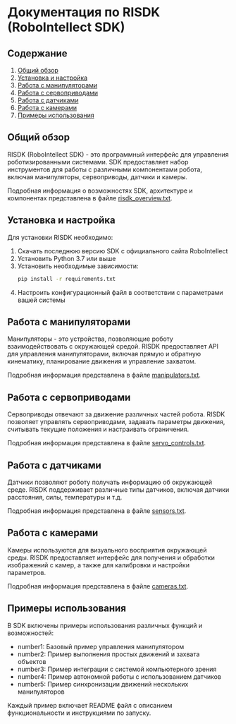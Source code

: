 # Документация по RISDK (RoboIntellect SDK)

## Содержание
1. [Общий обзор](#общий-обзор)
2. [Установка и настройка](#установка-и-настройка)
3. [Работа с манипуляторами](#работа-с-манипуляторами)
4. [Работа с сервоприводами](#работа-с-сервоприводами)
5. [Работа с датчиками](#работа-с-датчиками)
6. [Работа с камерами](#работа-с-камерами)
7. [Примеры использования](#примеры-использования)

## Общий обзор
RISDK (RoboIntellect SDK) - это программный интерфейс для управления роботизированными системами. SDK предоставляет набор инструментов для работы с различными компонентами робота, включая манипуляторы, сервоприводы, датчики и камеры.

Подробная информация о возможностях SDK, архитектуре и компонентах представлена в файле [risdk_overview.txt](risdk_overview.txt).

## Установка и настройка
Для установки RISDK необходимо:
1. Скачать последнюю версию SDK с официального сайта RoboIntellect
2. Установить Python 3.7 или выше
3. Установить необходимые зависимости:
   ```bash
   pip install -r requirements.txt
   ```
4. Настроить конфигурационный файл в соответствии с параметрами вашей системы

## Работа с манипуляторами
Манипуляторы - это устройства, позволяющие роботу взаимодействовать с окружающей средой. RISDK предоставляет API для управления манипуляторами, включая прямую и обратную кинематику, планирование движения и управление захватом.

Подробная информация представлена в файле [manipulators.txt](manipulators.txt).

## Работа с сервоприводами
Сервоприводы отвечают за движение различных частей робота. RISDK позволяет управлять сервоприводами, задавать параметры движения, считывать текущие положения и настраивать ограничения.

Подробная информация представлена в файле [servo_controls.txt](servo_controls.txt).

## Работа с датчиками
Датчики позволяют роботу получать информацию об окружающей среде. RISDK поддерживает различные типы датчиков, включая датчики расстояния, силы, температуры и т.д.

Подробная информация представлена в файле [sensors.txt](sensors.txt).

## Работа с камерами
Камеры используются для визуального восприятия окружающей среды. RISDK предоставляет интерфейс для получения и обработки изображений с камер, а также для калибровки и настройки параметров.

Подробная информация представлена в файле [cameras.txt](cameras.txt).

## Примеры использования
В SDK включены примеры использования различных функций и возможностей:

- number1: Базовый пример управления манипулятором
- number2: Пример выполнения простых движений и захвата объектов
- number3: Пример интеграции с системой компьютерного зрения
- number4: Пример автономной работы с использованием датчиков
- number5: Пример синхронизации движений нескольких манипуляторов

Каждый пример включает README файл с описанием функциональности и инструкциями по запуску. 